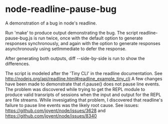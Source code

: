 node-readline-pause-bug
=======================

A demonstration of a bug in node's readline.

Run 'make' to produce output demonstrating the bug.
The script readline-pause-bug.js is run twice, once with the default
option to generate responses synchronously, and again with the option
to generate responses asynchronously using setImmediate to defer the
response.

After generating both outputs, diff --side-by-side is run to show
the differences.

The script is modeled after the 'Tiny CLI' in the readline documentation.
See http://nodejs.org/api/readline.html#readline_example_tiny_cli
A few changes have been made to demonstrate that rl.pause() does not
pause line events. The problem was discovered while trying to get
the REPL module to produce valid transripts of sessions when the
input and output for the REPL are file streams.
While invesigating that problem, I discovered that readline's failure
to pause line events was the likely root cause.
See issues: https://github.com/joyent/node/issues/3628
and https://github.com/joyent/node/issues/8340
